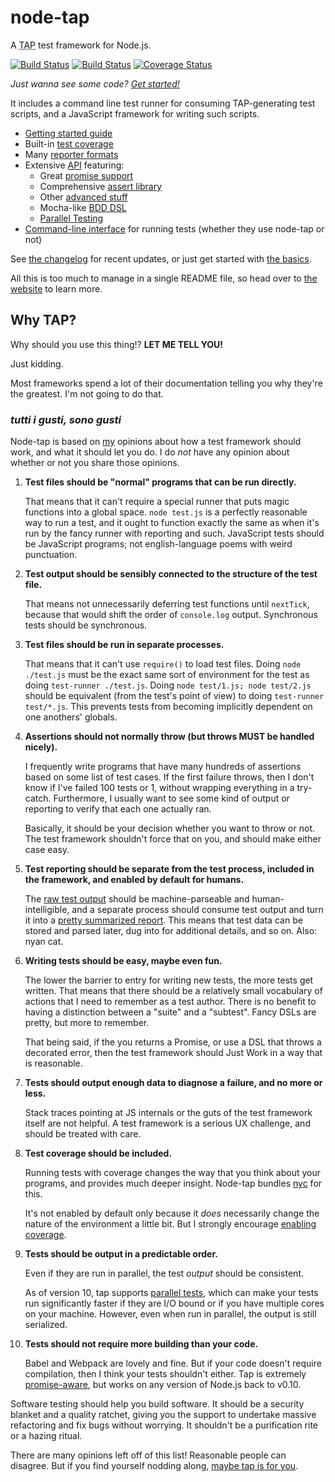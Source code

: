 # node-tap

A <abbr title="Test Anything Protocol">TAP</abbr> test framework for
Node.js.

[![Build Status](https://travis-ci.org/tapjs/node-tap.svg?branch=master)](https://travis-ci.org/tapjs/node-tap) [![Build Status](https://ci.appveyor.com/api/projects/status/913p1ypf21gf4leu?svg=true)](https://ci.appveyor.com/project/isaacs/node-tap) [![Coverage Status](https://coveralls.io/repos/tapjs/node-tap/badge.svg?branch=master&service=github)](https://coveralls.io/github/tapjs/node-tap?branch=master)

_Just wanna see some code? [Get started!](http://www.node-tap.org/basics/)_

It includes a command line test runner for consuming TAP-generating
test scripts, and a JavaScript framework for writing such scripts.

* [Getting started guide](http://www.node-tap.org/basics/)
* Built-in [test coverage](http://www.node-tap.org/coverage/)
* Many [reporter formats](http://www.node-tap.org/reporting/)
* Extensive [API](http://www.node-tap.org/api/) featuring:
  * Great [promise support](http://www.node-tap.org/promises/)
  * Comprehensive [assert library](http://www.node-tap.org/asserts/)
  * Other [advanced stuff](http://www.node-tap.org/advanced/)
  * Mocha-like [BDD DSL](http://www.node-tap.org/mochalike/)
  * [Parallel Testing](http://www.node-tap.org/parallel/)
* [Command-line interface](http://www.node-tap.org/cli/) for running
  tests (whether they use node-tap or not)

See [the changelog](http://www.node-tap.org/changelog/) for recent updates, or just get
started with [the basics](http://www.node-tap.org/basics/).

All this is too much to manage in a single README file, so head over
to [the website](http://www.node-tap.org/) to learn more.

## Why TAP?

Why should you use this thing!?  **LET ME TELL YOU!**

Just kidding.

Most frameworks spend a lot of their documentation telling you why
they're the greatest.  I'm not going to do that.

### <i lang="it">tutti i gusti, sono gusti</i>

Node-tap is based on [my](http://izs.me) opinions about how a test
framework should work, and what it should let you do.  I do _not_ have
any opinion about whether or not you share those opinions.

1. **Test files should be "normal" programs that can be run
   directly.**

   That means that it can't require a special runner that
   puts magic functions into a global space.  `node test.js` is a
   perfectly reasonable way to run a test, and it ought to function
   exactly the same as when it's run by the fancy runner with
   reporting and such.  JavaScript tests should be JavaScript
   programs; not english-language poems with weird punctuation.

2. **Test output should be sensibly connected to the structure of the
   test file.**

   That means not unnecessarily deferring test functions
   until `nextTick`, because that would shift the order of
   `console.log` output.  Synchronous tests should be synchronous.

3. **Test files should be run in separate processes.**

   That means that it can't use `require()` to load test files.  Doing
   `node ./test.js` must be the exact same sort of environment for the
   test as doing `test-runner ./test.js`.  Doing `node test/1.js; node
   test/2.js` should be equivalent (from the test's point of view) to
   doing `test-runner test/*.js`.  This prevents tests from becoming
   implicitly dependent on one anothers' globals.

4. **Assertions should not normally throw (but throws MUST be handled
   nicely).**

   I frequently write programs that have many hundreds of
   assertions based on some list of test cases.  If the first failure
   throws, then I don't know if I've failed 100 tests or 1, without
   wrapping everything in a try-catch.  Furthermore, I usually want to
   see some kind of output or reporting to verify that each one
   actually ran.

   Basically, it should be your decision whether you want to throw or
   not.  The test framework shouldn't force that on you, and should
   make either case easy.

5. **Test reporting should be separate from the test process, included
   in the framework, and enabled by default for humans.**

   The [raw test output](http://www.node-tap.org/tap-format/) should be machine-parseable and
   human-intelligible, and a separate process should consume test
   output and turn it into a [pretty summarized
   report](http://www.node-tap.org/reporting/).
   This means that test data can be stored and parsed later, dug into
   for additional details, and so on.  Also: nyan cat.

6. **Writing tests should be easy, maybe even fun.**

   The lower the barrier to entry for writing new tests, the more
   tests get written.  That means that there should be a relatively
   small vocabulary of actions that I need to remember as a test
   author.  There is no benefit to having a distinction between a
   "suite" and a "subtest".  Fancy DSLs are pretty, but more to
   remember.

   That being said, if the you returns a Promise, or use a DSL that
   throws a decorated error, then the test framework should Just Work
   in a way that is reasonable.

7. **Tests should output enough data to diagnose a failure, and no
   more or less.**

   Stack traces pointing at JS internals or the guts of the test
   framework itself are not helpful.  A test framework is a serious UX
   challenge, and should be treated with care.

8. **Test coverage should be included.**

   Running tests with coverage changes the way that you think about
   your programs, and provides much deeper insight.  Node-tap bundles
   [nyc](https://istanbul.js.org/) for this.

   It's not enabled by default only because it _does_ necessarily
   change the nature of the environment a little bit.  But I strongly
   encourage [enabling coverage](http://www.node-tap.org/coverage/).

9. **Tests should be output in a predictable order.**

   Even if they are run in parallel, the test _output_ should be
   consistent.

   As of version 10, tap supports [parallel
   tests](http://www.node-tap.org/parallel/), which
   can make your tests run significantly faster if they are I/O bound
   or if you have multiple cores on your machine.  However, even when
   run in parallel, the output is still serialized.

10. **Tests should not require more building than your code.**

    Babel and Webpack are lovely and fine.  But if your code doesn't
    require compilation, then I think your tests shouldn't either.
    Tap is extremely [promise-aware](http://www.node-tap.org/promises/), but works on any
    version of Node.js back to v0.10.

Software testing should help you build software.  It should be a
security blanket and a quality ratchet, giving you the support to
undertake massive refactoring and fix bugs without worrying.  It
shouldn't be a purification rite or a hazing ritual.

There are many opinions left off of this list!  Reasonable people can
disagree.  But if you find yourself nodding along, [maybe tap is for
you](http://www.node-tap.org/basics/).
